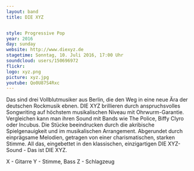 ```yaml
---
layout: band
title: DIE XYZ


style: Progressive Pop
year: 2016
day: sunday
website: http://www.diexyz.de
stagetime: Sonntag, 10. Juli 2016, 17:00 Uhr
soundcloud: users/150696972
flickr:
logo: xyz.png
picture: xyz.jpg
youtube: Qo0U87S4Rxc
---
```

Das sind drei Vollblutmusiker aus Berlin, die den Weg in eine neue Ära der deutschen Rockmusik ebnen.
DIE XYZ brillieren durch anspruchsvolles Songwriting auf höchstem musikalischen Niveau mit Ohrwurm-Garantie.
Vergleichen kann man ihren Sound mit Bands wie The Police, Biffy Clyro oder Incubus.
Die Stücke beeindrucken durch die akribische Spielgenauigkeit und im musikalischen Arrangement.
Abgerundet durch einprägsame Melodien, getragen von einer charismatischen, starken Stimme.
All das, eingebettet in den klassischen, einzigartigen DIE XYZ-Sound - Das ist DIE XYZ.

X - Gitarre
Y - Stimme, Bass
Z - Schlagzeug
